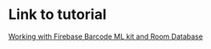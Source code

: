 # Link to tutorial
[Working with Firebase Barcode ML kit and Room Database](https://eidk.org/Firebase-BarcodeScanning-saving-locally.html)
